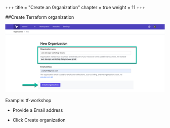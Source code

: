 +++
title = "Create an 0rganization"
chapter = true
weight = 11
+++

##Create Terraform organization

![tr-register1](images/tf_register2.png)


Example: tf-workshop

- Provide a Email address

- Click Create organization
